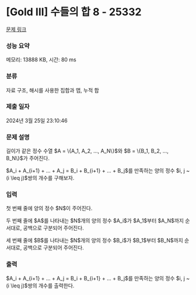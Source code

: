 # [Gold III] 수들의 합 8 - 25332 

[문제 링크](https://www.acmicpc.net/problem/25332) 

### 성능 요약

메모리: 13888 KB, 시간: 80 ms

### 분류

자료 구조, 해시를 사용한 집합과 맵, 누적 합

### 제출 일자

2024년 3월 25일 23:10:46

### 문제 설명

<p>길이가 같은 정수 수열 $A = \{A_1, A_2, ..., A_N\}$와 $B = \{B_1, B_2, ..., B_N\}$가 주어진다.</p>

<p>$A_i + A_{i+1} + ... + A_j = B_i + B_{i+1} + ... + B_j$를 만족하는 양의 정수 $i, j ~(i \leq j)$쌍의 개수를 구해보자.</p>

### 입력 

 <p>첫 번째 줄에 양의 정수 $N$이 주어진다.</p>

<p>두 번째 줄에 $A$를 나타내는 $N$개의 양의 정수 $A_i$가 $A_1$부터 $A_N$까지 순서대로, 공백으로 구분되어 주어진다.</p>

<p>세 번째 줄에 $B$를 나타내는 $N$개의 양의 정수 $B_i$가 $B_1$부터 $B_N$까지 순서대로, 공백으로 구분되어 주어진다.</p>

### 출력 

 <p>$A_i + A_{i+1} + ... + A_j = B_i + B_{i+1} + ... + B_j$를 만족하는 양의 정수 $i, j ~(i \leq j)$쌍의 개수를 출력한다.</p>

